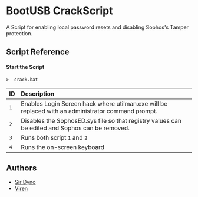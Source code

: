 
# BootUSB CrackScript

A Script for enabling local password resets and disabling Sophos's Tamper protection.



## Script Reference

#### Start the Script

```http
>  crack.bat
```

| ID |Description|
|:-- | :---------|
| `1` | Enables Login Screen hack where utilman.exe will be replaced with an administrator command prompt. |
| `2` | Disables the SophosED.sys file so that registry values can be edited and Sophos can be removed. |
| `3` | Runs both script `1` and `2`
| `4` | Runs the on-screen keyboard



## Authors

- [Sir Dyno](https://www.github.com/s1rdyn0)
- [Viren](https://www.github.com/viren070)

